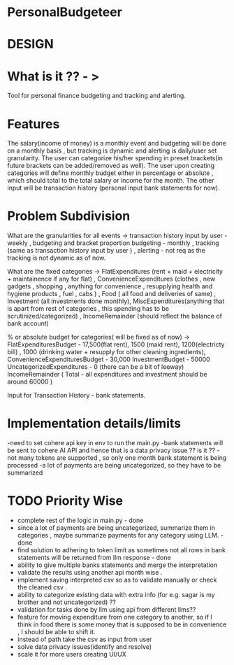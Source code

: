 # PersonalBudgeteer

# DESIGN

# What is it ?? - >
Tool for personal finance budgeting and tracking and alerting.

# Features
The salary(income of money) is a monthly event and budgeting will be done on a monthly basis , but tracking is dynamic and alerting is daily/user set granularity.
The user can  categorize his/her spending in preset brackets(in future brackets can be added/removed as well).
The user upon creating categories will define monthly budget either in percentage or absolute , which should total to the total salary or income for the month. 
The other input will be transaction history (personal input bank statements for now).

# Problem Subdivision 
What are the granularities for all events -> transaction history input by user - weekly , budgeting and bracket proportion budgeting - monthly , tracking (same as transaction history input by user ) , alerting - not req as the tracking is not dynamic as of now.

What are the fixed categories -> FlatExpenditures (rent + maid + electricity + maintainence if any for flat) , ConvenienceExpenditures (clothes , new gadgets , shopping ,  anything for convenience , resupplying health and hygiene products , fuel , cabs ) , Food ( all food  and deliveries of same) , Investment (all investments done monthly), MiscExpenditures(anything that is apart from rest of categories , this spending has to be scrutinized/categorized) , IncomeRemainder (should reflect the balance of bank account)

% or absolute budget for categories( will be fixed as of now) -> 
FlatExpendituresBudget - 17,500(flat rent), 1500 (maid rent),  1200(electricty bill) , 1000 (drinking water + resupply for other cleaning ingredients), 
ConvenienceExpendituresBudget - 30,000 
InvestmentBudget - 50000 
UncategorizedExpenditures - 0 (there can be a bit of leeway)
IncomeRemainder ( Total - all expenditures and investment should be around 60000 )

Input for Transaction History - bank statements.


# Implementation details/limits
-need to set cohere api key in env  to run the main.py
-bank statements will be sent to cohere AI API and hence that is a data privacy issue ?? is it ??
-not many tokens are supported , so only one month bank statement is being processed
-a lot of payments are being uncategorized, so they have to be summarized

# TODO Priority Wise
- complete rest of the logic in main.py - done
- since a lot of payments are being uncategorized, summarize them in categories , maybe summarize payments for any category using LLM.  - done 
- find solution to adhering to token limit as sometimes not all rows in bank statements will be returned from llm response - done 
- ability to give multiple banks statements and merge the interpretation 
- validate the results using another api month wise .
- implement saving interpreted csv so as to validate manually or check the cleaned csv .
- ability to categorize existing data with extra info (for e.g. sagar is my brother and not uncategorized) ??
- validation for tasks done by llm using api from different llms??
- feature for moving expenditure from one category to another, so if I think in food there is some money that is supposed to be in convenience , I should be able to shift it.
- instead of path take the csv as input from user
- solve data privacy issues(identify and resolve)
- scale it for more users creating UI/UX 


